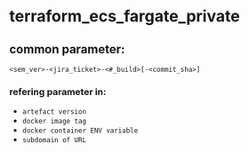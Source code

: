 # terraform_ecs_fargate_private

## common parameter:

`<sem_ver>-<jira_ticket>-<#_build>[-<commit_sha>]`

### refering parameter in:
* `artefact version`
* `docker image tag`
* `docker container ENV variable`
* `subdomain of URL`

